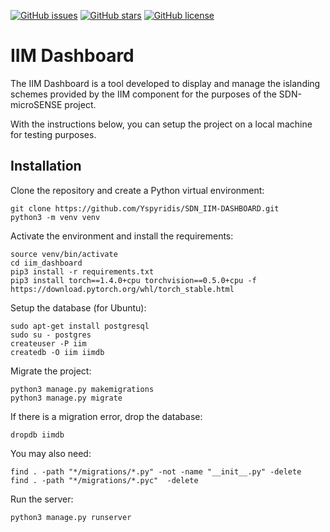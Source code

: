 [![GitHub issues](https://img.shields.io/github/issues/Yspyridis/SDN_IIM-DASHBOARD)](https://github.com/Yspyridis/SDN_IIM-DASHBOARD/issues)
[![GitHub stars](https://img.shields.io/github/stars/Yspyridis/SDN_IIM-DASHBOARD)](https://github.com/Yspyridis/SDN_IIM-DASHBOARD/stargazers)
[![GitHub license](https://img.shields.io/github/license/Yspyridis/SDN_IIM-DASHBOARD)](https://github.com/Yspyridis/SDN_IIM-DASHBOARD)


# IIM Dashboard

The IIM Dashboard is a tool developed to display and manage the islanding schemes provided by the IIM component for the purposes of the SDN-microSENSE project.

With the instructions below, you can setup the project on a local machine for testing purposes.

## Installation

Clone the repository and create a Python virtual environment:

```
git clone https://github.com/Yspyridis/SDN_IIM-DASHBOARD.git
python3 -m venv venv
```

Activate the environment and install the requirements:

```
source venv/bin/activate 
cd iim_dashboard
pip3 install -r requirements.txt
pip3 install torch==1.4.0+cpu torchvision==0.5.0+cpu -f https://download.pytorch.org/whl/torch_stable.html
```

Setup the database (for Ubuntu):
```
sudo apt-get install postgresql
sudo su - postgres
createuser -P iim
createdb -O iim iimdb
```

Migrate the project:
```
python3 manage.py makemigrations
python3 manage.py migrate
```

If there is a migration error, drop the database:
```
dropdb iimdb
```

You may also need:
```
find . -path "*/migrations/*.py" -not -name "__init__.py" -delete
find . -path "*/migrations/*.pyc"  -delete
```

Run the server:
```
python3 manage.py runserver
```